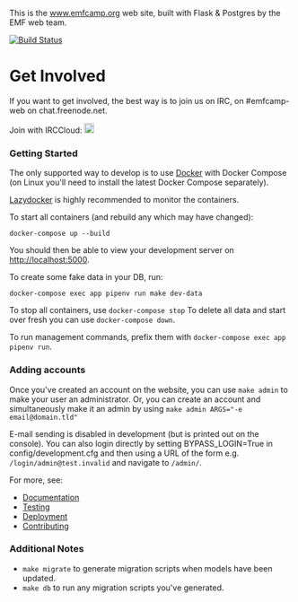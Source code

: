 This is the www.emfcamp.org web site, built with Flask & Postgres by the 
EMF web team.

[![Build Status](https://travis-ci.org/emfcamp/Website.svg?branch=master)](https://travis-ci.org/emfcamp/Website)

Get Involved
============

If you want to get involved, the best way is to join us on IRC, on #emfcamp-web on chat.freenode.net.

Join with IRCCloud: <a href="https://www.irccloud.com/invite?channel=%23emfcamp-web&amp;hostname=irc.freenode.net&amp;port=6697&amp;ssl=1" target="_blank"><img src="https://www.irccloud.com/invite-svg?channel=%23emfcamp-web&amp;hostname=irc.freenode.net&amp;port=6697&amp;ssl=1" height="18"></a>

### Getting Started

The only supported way to develop is to use [Docker](https://docker.com/) with Docker Compose (on Linux you'll need to install the latest Docker Compose separately).

[Lazydocker](https://github.com/jesseduffield/lazydocker) is highly recommended
to monitor the containers.

To start all containers (and rebuild any which may have changed):
```
docker-compose up --build
```
You should then be able to view your development server on [http://localhost:5000](http://localhost:5000).

To create some fake data in your DB, run:
```
docker-compose exec app pipenv run make dev-data
```
To stop all containers, use `docker-compose stop`
To delete all data and start over fresh you can use `docker-compose down`.

To run management commands, prefix them with `docker-compose exec app pipenv run`.

### Adding accounts

Once you've created an account on the website, you can use `make admin` to make your user an administrator.
Or, you can create an account and simultaneously make it an admin by using `make admin ARGS="-e email@domain.tld"`

E-mail sending is disabled in development (but is printed out on the console). You can also login directly by setting BYPASS_LOGIN=True in config/development.cfg and then using a URL of the form e.g. `/login/admin@test.invalid` and navigate to `/admin/`.

For more, see:

* [Documentation](docs/documentation.md)
* [Testing](docs/testing.md)
* [Deployment](docs/deployment.md)
* [Contributing](.github/CONTRIBUTING.md)


### Additional Notes

- `make migrate` to generate migration scripts when models have been updated.
- `make db` to run any migration scripts you've generated.
